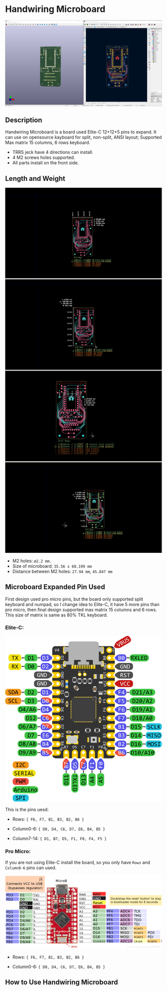 # Handwiring Microboard

![](pic/1-1.png)

## Description

Handwiring Microboard is a board used Elite-C 12+12+5 pins to expand. It can use on opensource kayboard for split, non-split, ANSI layout; Supported Max matrix 15 columns, 6 rows keyboard.

- TRRS jeck have 4 directions can install.
- 4 M2 screws holes supported.
- All parts install on the front side.

## Length and Weight

![](pic/1-2.png)
![](pic/1-3.png)
![](pic/1-4.png)
![](pic/1-5.png)

- M2 holes: `ø2.2 mm.`
- Size of microboard: `35.56 x 68.199 mm`
- Distance between M2 holes: `27.94 mm`, `45.847 mm`

## Microboard Expanded Pin Used

First design used pro micro pins, but the board only supported split keyboard and numpad, so I change idea to Elite-C, it have 5 more pins than pro micro, then final design supported max matrix 15 columns and 6 rows. This size of matrix is same as 80% TKL keyboard.

### Elite-C:

![Elite-C](pic/2-2.png)

This is the pins uesd:

- Rows: 
`{ F6, F7, B1, B3, B2, B6 }`

- Column0-6:
`{ D0, D4, C6, D7, E6, B4, B5 }` 

- Column7-14:
`{ D1, B7, D5, F1, F0, F4, F5 }` 

### Pro Micro:

If you are not using Elite-C install the board, so you only have `Rows` and `Column0-6` pins can used.

![Pro Micro](pic/2-1.png)

- Rows: 
`{ F6, F7, B1, B3, B2, B6 }`

- Column0-6:
`{ D0, D4, C6, D7, E6, B4, B5 }` 

## How to Use Handwiring Microboard